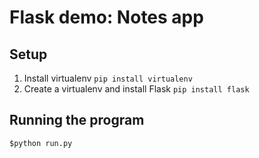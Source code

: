 # Flask demo: Notes app

## Setup
1. Install virtualenv `pip install virtualenv`
2. Create a virtualenv and install Flask `pip install flask`

## Running the program
`$python run.py`
